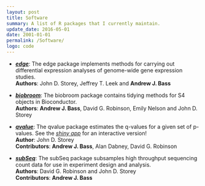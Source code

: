 ```yaml
---
layout: post
title: Software
summary: A list of R packages that I currently maintain.
update_date: 2016-05-01
date: 2001-01-01
permalink: /Software/
logo: code
---
```



* **[_edge_][7]**: The edge package implements methods for carrying out differential expression analyses of genome-wide gene expression studies. <br><b>Authors</b>: John D. Storey, Jeffrey T. Leek and **Andrew J. Bass**
 
* **[_biobroom_][8]**: The biobroom package contains tidying methods for S4 objects in Bioconductor. <br><b>Authors</b>: **Andrew J. Bass**, David G. Robinson, Emily Nelson and John D. Storey

* **[_qvalue_][9]**: The qvalue package estimates the q-values for a given set of p-values. See
the [_shiny app_][10] for an interactive version! <br><b>Author</b>: John D. Storey <br><b>Contributors</b>: **Andrew J. Bass**, Alan Dabney, David G. Robinson

* **[_subSeq_][11]**: The subSeq package subsamples high throughput sequencing count data for use in experiment design and analysis. <br><b>Authors</b>: David G. Robinson and John D. Storey <br><b>Contributors</b>: **Andrew J. Bass**

[1]: http://ajbass.github.io/R-packages
[2]: http://ajbass.github.io/andrewbass_cv.pdf
[3]: http://ajbass.github.io/Projects
[4]: http://www.genomine.org/
[5]: http://lsi.princeton.edu/qcbgraduate/people/students-directory-tabular
[6]: http://github.com/ajbass
[7]: http://master.bioconductor.org/packages/release/bioc/html/edge.html
[8]: http://master.bioconductor.org/packages/release/bioc/html/biobroom.html
[9]: http://www.bioconductor.org/packages/release/bioc/html/qvalue.html
[10]: http://qvalue.princeton.edu/
[11]: http://master.bioconductor.org/packages/release/bioc/html/subSeq.html

